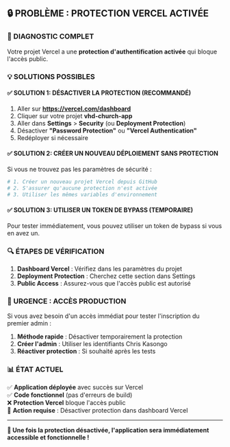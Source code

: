 ## 🔒 PROBLÈME : PROTECTION VERCEL ACTIVÉE

### 🎯 DIAGNOSTIC COMPLET
Votre projet Vercel a une **protection d'authentification activée** qui bloque l'accès public.

### 💡 SOLUTIONS POSSIBLES

#### ✅ SOLUTION 1: DÉSACTIVER LA PROTECTION (RECOMMANDÉ)
1. Aller sur **https://vercel.com/dashboard**
2. Cliquer sur votre projet **vhd-church-app**
3. Aller dans **Settings** > **Security** (ou **Deployment Protection**)
4. Désactiver **"Password Protection"** ou **"Vercel Authentication"**
5. Redéployer si nécessaire

#### ✅ SOLUTION 2: CRÉER UN NOUVEAU DÉPLOIEMENT SANS PROTECTION
Si vous ne trouvez pas les paramètres de sécurité :

```bash
# 1. Créer un nouveau projet Vercel depuis GitHub
# 2. S'assurer qu'aucune protection n'est activée
# 3. Utiliser les mêmes variables d'environnement
```

#### ✅ SOLUTION 3: UTILISER UN TOKEN DE BYPASS (TEMPORAIRE)
Pour tester immédiatement, vous pouvez utiliser un token de bypass si vous en avez un.

### 🔍 ÉTAPES DE VÉRIFICATION

1. **Dashboard Vercel** : Vérifiez dans les paramètres du projet
2. **Deployment Protection** : Cherchez cette section dans Settings
3. **Public Access** : Assurez-vous que l'accès public est autorisé

### 🎯 URGENCE : ACCÈS PRODUCTION

Si vous avez besoin d'un accès immédiat pour tester l'inscription du premier admin :

1. **Méthode rapide** : Désactiver temporairement la protection
2. **Créer l'admin** : Utiliser les identifiants Chris Kasongo
3. **Réactiver protection** : Si souhaité après les tests

### 📊 ÉTAT ACTUEL

✅ **Application déployée** avec succès sur Vercel  
✅ **Code fonctionnel** (pas d'erreurs de build)  
❌ **Protection Vercel** bloque l'accès public  
🎯 **Action requise** : Désactiver protection dans dashboard Vercel

---

**🚀 Une fois la protection désactivée, l'application sera immédiatement accessible et fonctionnelle !**